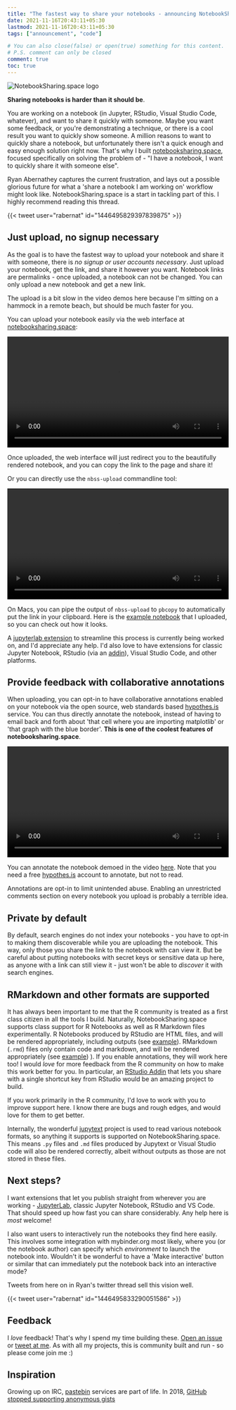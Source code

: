 ```yaml
---
title: "The fastest way to share your notebooks - announcing NotebookSharing.space"
date: 2021-11-16T20:43:11+05:30
lastmod: 2021-11-16T20:43:11+05:30
tags: ["announcement", "code"]

# You can also close(false) or open(true) something for this content.
# P.S. comment can only be closed
comment: true
toc: true
---
```


![NotebookSharing.space logo](/images/nbss-logo.svg)

**Sharing notebooks is harder than it should be**.

You are working on a notebook (in Jupyter, RStudio, Visual Studio Code, whatever), and want
to share it quickly with someone. Maybe you want some feedback, or you're demonstrating
a technique, or there is a cool result you want to quickly show someone. A million reasons
to want to quickly share a notebook, but unfortunately there isn't a quick enough and
easy enough solution right now. That's why I built [notebooksharing.space](https://notebooksharing.space),
focused specifically on solving the problem of - "I have a notebook, I want to quickly
share it with someone else".

Ryan Abernathey captures the current frustration, and lays out a possible glorious
future for what a 'share a notebook I am working on' workflow might look like. NotebookSharing.space
is a start in tackling part of this. I highly recommend reading this thread.

{{< tweet user="rabernat" id="1446495829397839875" >}}

## Just upload, no signup necessary

As the goal is to have the fastest way to upload your notebook and share it with
someone, there is *no signup or user accounts necessary*. Just upload your notebook,
get the link, and share it however you want. Notebook links are permalinks - once uploaded,
a notebook can not be changed. You can only upload a new notebook and get a new link.

The upload is a bit slow in the video demos here because I'm sitting on a hammock in a remote beach,
but should be much faster for you.

You can upload your notebook easily via the web interface at [notebooksharing.space](https://notebooksharing.space):

<video controls src="/screencasts/nbss-launch/web-upload.mp4" width="100%" autoplay></video>

Once uploaded, the web interface will just redirect you to the beautifully rendered notebook,
and you can copy the link to the page and share it!

Or you can directly use the `nbss-upload` commandline tool:

<video controls src="/screencasts/nbss-launch/commandline.mp4" width="100%" autoplay></video>

On Macs, you can pipe the output of `nbss-upload` to `pbcopy` to automatically put the
link in your clipboard. Here is the [example notebook](https://notebooksharing.space/view/db27d9df0768fc62611dbdfa5f5a08525f1b1d637706cc1ad1d6973cb7d4a90e#displayOptions=) that I
uploaded, so you can check out how it looks.

A [jupyterlab extension](https://github.com/notebook-sharing-space/jupyterlab-nbsss) to
streamline this process is currently being worked on, and I'd appreciate any help. I'd
also love to have extensions for classic Jupyter Notebook, RStudio (via an [addin](https://rstudio.github.io/rstudioaddins/)),
Visual Studio Code, and other platforms.

## Provide feedback with collaborative annotations

When uploading, you can opt-in to have collaborative annotations enabled
on your notebook via the open source, web standards based [hypothes.is](https://hypothes.is/)
service. You can thus directly annotate the notebook, instead of having to email
back and forth about 'that cell where you are importing matplotlib' or 'that graph
with the blue border'. **This is one of the coolest features of notebooksharing.space**.

<video controls src="/screencasts/nbss-launch/annotations.mp4" autoplay width="100%"></video>

You can annotate the notebook demoed in the video [here](https://notebooksharing.space/view/2ccc2fefe2a07b081a499993b739d6e444fcee5120ba0e076745303d5bb6d4d8). Note that you
need a free [hypothes.is](https://web.hypothes.is/) account to annotate, but not to read.

Annotations are opt-in to limit unintended abuse. Enabling an unrestricted comments
section on every notebook you upload is probably a terrible idea.

## Private by default

By default, search engines do not index your notebooks - you have to opt-in to making
them discoverable while you are uploading the notebook. This way, only those you
share the link to the notebook with can view it. But be careful about putting notebooks
with secret keys or sensitive data up here, as anyone with a link can still view it -
just won't be able to *discover* it with search engines.

## RMarkdown and other formats are supported

It has always been important to me that the R community is treated as a first class
citizen in all the tools I build. Naturally, NotebookSharing.space supports
class support for R Notebooks as well as R Markdown files experimentally. R Notebooks produced by
RStudio are HTML files, and will be rendered appropriately, including outputs (see
[example](https://notebooksharing.space/view/c0c16296ad33ccbccc717b45c889194d09415744e8df10a27d0382715a07672c#displayOptions=)). RMarkdown
(`.rmd`) files only contain code and markdown, and will be rendered appropriately
(see [example](https://notebooksharing.space/view/468d71e31b3d685154c070b34f3ca88ab1eebf2ff96677ec2dbbc01b1f830897#displayOptions=))
). If you enable annotations, they will work here too! I would *love* for more
feedback from the R community on how to make this work better for you. In
particular, an [RStudio Addin](https://rstudio.github.io/rstudioaddins/) that
lets you share with a single shortcut key from RStudio would be an amazing
project to build.

If you work primarily in the R community, I'd love to work with you to improve
support here. I know there are bugs and rough edges, and would love for them to get better.

Internally, the wonderful [jupytext](https://github.com/mwouts/jupytext) project is
used to read various notebook formats, so anything it supports is supported on
NotebookSharing.space. This means `.py` files and `.md` files produced by Jupytext
or Visual Studio code will also be rendered correctly, albeit without outputs as those
are not stored in these files.

## Next steps?

I want extensions that let you publish straight from wherever you are working -
[JupyterLab](https://github.com/notebook-sharing-space/jupyterlab-nbsss),
classic Jupyter Notebook, RStudio and VS Code. That should speed up how fast you
can share considerably. Any help here is *most* welcome!

I also want users to interactively run the notebooks they find here easily.
This involves some integration with mybinder.org most likely, where you (or the
notebook author) can specify which *environment* to launch the notebook into.
Wouldn't it be wonderful to have a 'Make interactive' button or similar that
can immediately put the notebook back into an interactive mode?

Tweets from here on in Ryan's twitter thread sell this vision well.

{{< tweet user="rabernat" id="1446495833290051586" >}}

## Feedback

I *love* feedback! That's why I spend my time building these. [Open an issue](https://github.com/notebook-sharing-space/nbss/issues)
or [tweet at me](https://twitter.com/yuvipanda). As with all my projects, this is community built
and run - so please come join me :)

## Inspiration

Growing up on IRC, [pastebin](https://en.wikipedia.org/wiki/Pastebin) services are
part of life. In 2018, [GitHub stopped supporting anonymous gists](https://github.blog/2018-02-18-deprecation-notice-removing-anonymous-gist-creation/)